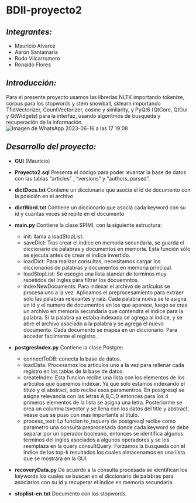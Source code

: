 # BDII-proyecto2
## ***Integrantes:***
- Mauricio Alvarez
- Aaron Santamaria
- Rodo Vilcarromero
- Ronaldo Flores

## ***Introducción:***
Para el presente proyecto usamos las librerías NLTK importando tokenize, corpus para los stopwords y stem snowball, sklearn importando TfidVectorizer, CountVectorizer, cosine y similarity, y PyQt6 (QtCore, QtGui y QtWidgets) para la interfaz, usando algoritmos de busqueda y recuperación de la información.
![Imagen de WhatsApp 2023-06-16 a las 17 19 08](https://github.com/mauricio-alvarez/BDII-proyecto2/assets/85258014/45be809c-fc34-4764-9462-2a1e2256164b)

## ***Desarrollo del proyecto:***

- **GUI** (Mauricio)


- **Proyecto2.sql**
Presenta el código para poder levantar la base de datos con las tablas “articles” , “versions” y “authors_parsed”.
- **dictDocs.txt**
Contiene un diccionario que asocia el id de documento con la posición en el archivo
- **dictWord.txt**
Contiene un diccionario que asocia cada keyword con su id y cuantas veces se repite en el documento
- **main.py**
Contiene la clase SPIMI, con la siguiente estructura:
    - init: llama a loadStopList.
    - saveDict: Tras crear el indice en memoria secundaria, se guarda el diccionario de palabras y documentos en memoria. Esta función sólo se ejecuta antes de crear el índice invertido.
    - loadDict: Para realizar consultas, necesitamos cargar los diccionarios de palabras y documentos en memoria principal.
    - loadStopList: Se escogio una lista standar de terminos muy repetidos del ingles para filtrar los docuemntos.
    - indexNewDocuments:
Para indexar el archivo de artículos se procesa uno a la vez. Aplicamos el preprocesamiento para extraer solo las palabras relevantes y raiz. Cada palabra nueva se le asigna un id y el numero de documentos en los que aparece, luego se crea un archivo en memoria secundaria que contendra el indice para la palabra. Si la palabra ya estaba indexada se agrega al indice, y se abre el archivo asociado a la palabra y se agrega el nuevo documento.
Cada documento se mapea en un diccionario. Para acceder facilmente el registro .

- **postgresIndex.py**
Contiene la clase Postgre:
    - connectToDB: conecta la base de datos.
    - loadData: Procesamos los articulos uno a la vez para rellenar cada registro en las tablas de la base de datos. 
    - createIndex:
Esta funcion recibe una lista con los elementos de los articulos que queremos indexar. Ya que solo estamos indexando el titulo y el abstract, solo recibe esos paramentros. En postgresql se asigna relevancia con las letras A,B,C,D entonces para los 4 primeros elementos de la lista se asigna una letra.
Posteriorme se crea un columna tsvector y se llena con los datos del title y abstract, vease que se puso con mas importante al titulo.
    - process_text:
La funcion to_tsquery de postgresql recibe como parametro una consulta preprocesada donde cada keyword se debe separar por un operador booleano, entonces se identifica algunos terminos del ingles asociados a algunos operadores y se los reemplaza en la query consultQuery: Forzamos la busqueda con el indice de los top-k resultados los cuales almacenamos en una lista que se mostrara en la GUI.
	
- **recoveryData.py**
De acuerdo a la consulta procesada se identifican los keywords los cuales se buscan en el diccionario de palabras para asociarlos con su id y recuperar el índice en memoria secundaria. 
- **stoplist-en.txt**
Documento con los stopwords.

